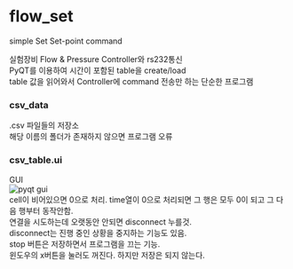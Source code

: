 # flow_set
simple Set Set-point command

실험장비 Flow & Pressure Controller와 rs232통신<br>
PyQT를 이용하여 시간이 포함된 table을 create/load <br>
table 값을 읽어와서 Controller에 command 전송만 하는 단순한 프로그램

### csv_data
.csv 파일들의 저장소<br>
해당 이름의 폴더가 존재하지 않으면 프로그램 오류<br>

### csv_table.ui
GUI<br>
![pyqt gui](https://github.com/LED-Clock/flow_set/assets/22843082/48192896-56e3-4834-a35e-54d2768ce2db)
<br>
cell이 비어있으면 0으로 처리. time열이 0으로 처리되면 그 행은 모두 0이 되고 그 다음 행부터 동작안함.<br>
연결을 시도하는데 오랫동안 안되면 disconnect 누를것.<br>
disconnect는 진행 중인 상황을 중지하는 기능도 있음.<br>
stop 버튼은 저장하면서 프로그램을 끄는 기능.<br>
윈도우의 x버튼을 눌러도 꺼진다. 하지만 저장은 되지 않는다.<br>
